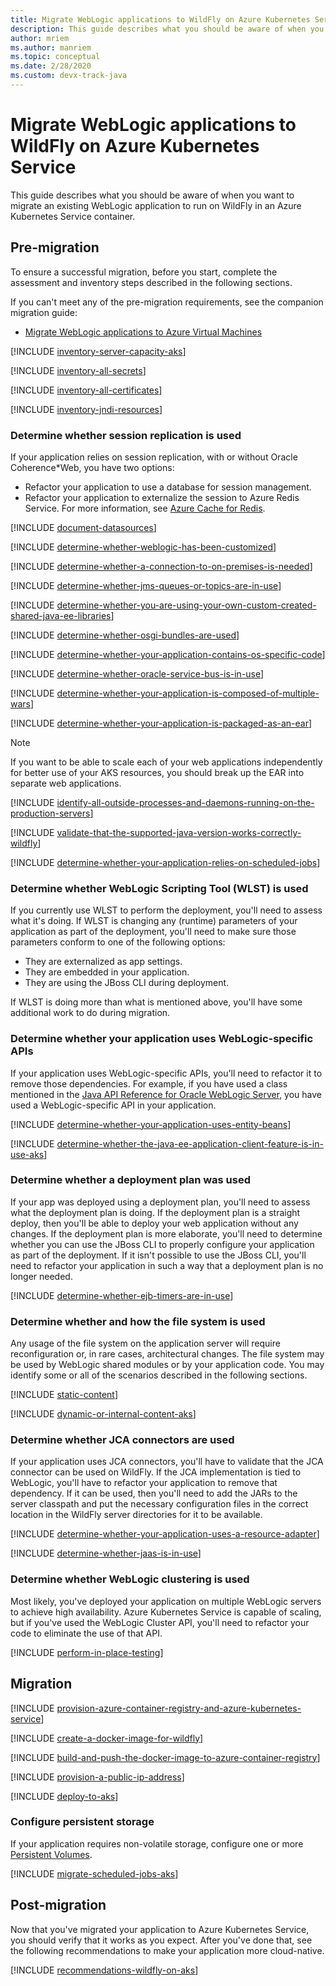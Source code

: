 ```yaml
---
title: Migrate WebLogic applications to WildFly on Azure Kubernetes Service
description: This guide describes what you should be aware of when you want to migrate an existing WebLogic application to run on WildFly in an Azure Kubernetes Service container.
author: mriem
ms.author: manriem
ms.topic: conceptual
ms.date: 2/28/2020
ms.custom: devx-track-java
---
```


# Migrate WebLogic applications to WildFly on Azure Kubernetes Service

This guide describes what you should be aware of when you want to migrate an existing WebLogic application to run on WildFly in an Azure Kubernetes Service container.

## Pre-migration

To ensure a successful migration, before you start, complete the assessment and inventory steps described in the following sections.

If you can't meet any of the pre-migration requirements, see the companion migration guide:

* [Migrate WebLogic applications to Azure Virtual Machines](migrate-weblogic-to-virtual-machines.md)

[!INCLUDE [inventory-server-capacity-aks](includes/inventory-server-capacity-aks.md)]

[!INCLUDE [inventory-all-secrets](includes/inventory-all-secrets.md)]

[!INCLUDE [inventory-all-certificates](includes/inventory-all-certificates.md)]

[!INCLUDE [inventory-jndi-resources](includes/inventory-jndi-resources.md)]

### Determine whether session replication is used

If your application relies on session replication, with or without Oracle Coherence*Web, you have two options:

* Refactor your application to use a database for session management.
* Refactor your application to externalize the session to Azure Redis Service. For more information, see [Azure Cache for Redis](/azure/azure-cache-for-redis/cache-overview).

[!INCLUDE [document-datasources](includes/document-datasources.md)]

[!INCLUDE [determine-whether-weblogic-has-been-customized](includes/determine-whether-weblogic-has-been-customized.md)]

[!INCLUDE [determine-whether-a-connection-to-on-premises-is-needed](includes/determine-whether-a-connection-to-on-premises-is-needed.md)]

[!INCLUDE [determine-whether-jms-queues-or-topics-are-in-use](includes/determine-whether-jms-queues-or-topics-are-in-use.md)]

[!INCLUDE [determine-whether-you-are-using-your-own-custom-created-shared-java-ee-libraries](includes/determine-whether-you-are-using-your-own-custom-created-shared-java-ee-libraries.md)]

[!INCLUDE [determine-whether-osgi-bundles-are-used](includes/determine-whether-osgi-bundles-are-used.md)]

[!INCLUDE [determine-whether-your-application-contains-os-specific-code](includes/determine-whether-your-application-contains-os-specific-code.md)]

[!INCLUDE [determine-whether-oracle-service-bus-is-in-use](includes/determine-whether-oracle-service-bus-is-in-use.md)]

[!INCLUDE [determine-whether-your-application-is-composed-of-multiple-wars](includes/determine-whether-your-application-is-composed-of-multiple-wars.md)]

[!INCLUDE [determine-whether-your-application-is-packaged-as-an-ear](includes/determine-whether-your-application-is-packaged-as-an-ear.md)]

<!-- AKS-specific extension of the last INCLUDE. -->
> [!NOTE]
> If you want to be able to scale each of your web applications independently for better use of your AKS resources, you should break up the EAR into separate web applications.
<!-- end extension -->

[!INCLUDE [identify-all-outside-processes-and-daemons-running-on-the-production-servers](includes/identify-all-outside-processes-and-daemons-running-on-the-production-servers.md)]

[!INCLUDE [validate-that-the-supported-java-version-works-correctly-wildfly](includes/validate-that-the-supported-java-version-works-correctly-wildfly.md)]

[!INCLUDE [determine-whether-your-application-relies-on-scheduled-jobs](includes/determine-whether-your-application-relies-on-scheduled-jobs.md)]

### Determine whether WebLogic Scripting Tool (WLST) is used

If you currently use WLST to perform the deployment, you'll need to assess what it's doing. If WLST is changing any (runtime) parameters of your application as part of the deployment, you'll need to make sure those parameters conform to one of the following options:

* They are externalized as app settings.
* They are embedded in your application.
* They are using the JBoss CLI during deployment.

If WLST is doing more than what is mentioned above, you'll have some additional work to do during migration.

### Determine whether your application uses WebLogic-specific APIs

If your application uses WebLogic-specific APIs, you'll need to refactor it to remove those dependencies. For example, if you have used a class mentioned in the [Java API Reference for Oracle WebLogic Server](https://docs.oracle.com/en/middleware/fusion-middleware/weblogic-server/12.2.1.4/wlapi/index.html?overview-summary.html), you have used a WebLogic-specific API in your application.

[!INCLUDE [determine-whether-your-application-uses-entity-beans](includes/determine-whether-your-application-uses-entity-beans.md)]

[!INCLUDE [determine-whether-the-java-ee-application-client-feature-is-in-use-aks](includes/determine-whether-the-java-ee-application-client-feature-is-in-use-aks.md)]

### Determine whether a deployment plan was used

If your app was deployed using a deployment plan, you'll need to assess what the deployment plan is doing. If the deployment plan is a straight deploy, then you'll be able to deploy your web application without any changes. If the deployment plan is more elaborate, you'll need to determine whether you can use the JBoss CLI to properly configure your application as part of the deployment. If it isn't possible to use the JBoss CLI, you'll need to refactor your application in such a way that a deployment plan is no longer needed.

[!INCLUDE [determine-whether-ejb-timers-are-in-use](includes/determine-whether-ejb-timers-are-in-use.md)]

### Determine whether and how the file system is used

Any usage of the file system on the application server will require reconfiguration or, in rare cases, architectural changes. The file system may be used by WebLogic shared modules or by your application code. You may identify some or all of the scenarios described in the following sections.

[!INCLUDE [static-content](includes/static-content.md)]

[!INCLUDE [dynamic-or-internal-content-aks](includes/dynamic-or-internal-content-aks.md)]

### Determine whether JCA connectors are used

If your application uses JCA connectors, you'll have to validate that the JCA connector can be used on WildFly. If the JCA implementation is tied to WebLogic, you'll have to refactor your application to remove that dependency. If it can be used, then you'll need to add the JARs to the server classpath and put the necessary configuration files in the correct location in the WildFly server directories for it to be available.

[!INCLUDE [determine-whether-your-application-uses-a-resource-adapter](includes/determine-whether-your-application-uses-a-resource-adapter.md)]

[!INCLUDE [determine-whether-jaas-is-in-use](includes/determine-whether-jaas-is-in-use.md)]

### Determine whether WebLogic clustering is used

Most likely, you've deployed your application on multiple WebLogic servers to achieve high availability. Azure Kubernetes Service is capable of scaling, but if you've used the WebLogic Cluster API, you'll need to refactor your code to eliminate the use of that API.

[!INCLUDE [perform-in-place-testing](includes/perform-in-place-testing.md)]

## Migration

[!INCLUDE [provision-azure-container-registry-and-azure-kubernetes-service](includes/provision-azure-container-registry-and-azure-kubernetes-service.md)]

[!INCLUDE [create-a-docker-image-for-wildfly](includes/create-a-docker-image-for-wildfly.md)]

[!INCLUDE [build-and-push-the-docker-image-to-azure-container-registry](includes/build-and-push-the-docker-image-to-azure-container-registry.md)]

[!INCLUDE [provision-a-public-ip-address](includes/provision-a-public-ip-address.md)]

[!INCLUDE [deploy-to-aks](includes/deploy-to-aks.md)]

### Configure persistent storage

If your application requires non-volatile storage, configure one or more [Persistent Volumes](/azure/aks/azure-disks-dynamic-pv).

[!INCLUDE [migrate-scheduled-jobs-aks](includes/migrate-scheduled-jobs-aks.md)]

## Post-migration

Now that you've migrated your application to Azure Kubernetes Service, you should verify that it works as you expect. After you've done that, see the following recommendations to make your application more cloud-native.

[!INCLUDE [recommendations-wildfly-on-aks](includes/recommendations-wildfly-on-aks.md)]
